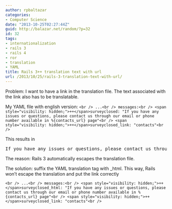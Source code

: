 ```yaml
---
author: rpbaltazar
categories:
- Computer Science
date: "2013-10-25T02:27:44Z"
guid: http://balazar.net/random/?p=32
id: 32
tags:
- internationalization
- rails 3
- rails 4
- ror
- translation
- YAML
title: Rails 3++ translation text with url
url: /2013/10/25/rails-3-translation-text-with-url/
---
```

Problem:
I want to have a link in the translation file. The text associated with the link also has to be translatable.

My YAML file with english version:
`<br />
...<br />
messages:<br />
<span style="visibility: hidden;">++</span>surveyclosed: "If you have any issues or questions, please contact us through our email or phone number available in %{contacts_url} page"<br />
<span style="visibility: hidden;">++</span>surveyclosed_link: "contacts"<br />
`

This results in

<pre>If you have any issues or questions, please contact us through our email or phone number available in &lt;a href="/contacts"&gt;contacts&lt;/a&gt; page</pre>

The reason:
Rails 3 automatically escapes the translation file.

The solution:
suffix the YAML translation tag with _html. This way, Rails won&#8217;t escape the translation and put the link correctly

`<br />
...<br />
messages:<br />
<span style="visibility: hidden;">++</span>surveyclosed_html: "If you have any issues or questions, please contact us through our email or phone number available in %{contacts_url} page"<br />
<span style="visibility: hidden;">++</span>surveyclosed_link: "contacts"<br />
`
